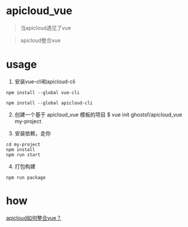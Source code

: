 # apicloud_vue
> 当apicloud遇见了vue

> apicloud整合vue

# usage

1. 安装vue-cli和apicloud-cli
```
npm install --global vue-cli
```

```
npm install --global apicloud-cli
```

2. 创建一个基于 apicloud_vue 模板的项目
$ vue init ghostsf/apicloud_vue my-project

3. 安装依赖，走你

```
cd my-project
npm install
npm run start
```

4. 打包构建

```
npm run package
```

# how

[apicloud如何整合vue？](./doc/image/guide.md)


